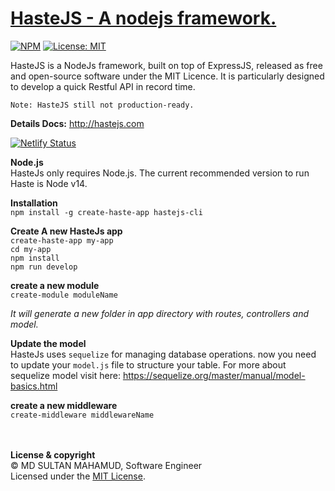 # **[HasteJS - A nodejs framework.](http://hastejs.com/)**
[![NPM](https://img.shields.io/npm/v/hastejs-cli.svg?style=flat-square)](https://www.npmjs.com/package/hastejs-cli)
[![License: MIT](https://img.shields.io/badge/License-MIT-yellow.svg?style=flat-square)](https://github.com/sultanfendonus/HasteJS/blob/main/LICENSE)

HasteJS is a NodeJs framework, built on top of ExpressJS, released as free and open-source software under the MIT Licence. It is particularly designed to develop a quick Restful API in record time.

`Note: HasteJS still not production-ready.`

**Details Docs:** http://hastejs.com

[![Netlify Status](https://api.netlify.com/api/v1/badges/96254405-9395-4994-9a7f-613ccfdfa563/deploy-status)](https://app.netlify.com/sites/hastejs/deploys)

**Node.js**\
HasteJs only requires Node.js. The current recommended version to run Haste is Node v14.

**Installation**\
`npm install -g create-haste-app hastejs-cli`

**Create A new HasteJs app**\
`create-haste-app my-app`\
`cd my-app`\
`npm install`\
`npm run develop`



**create a new module** \
`create-module moduleName`

_It will generate a new folder in app directory with routes, controllers and model._

**Update the model**\
HasteJs uses `sequelize` for managing database operations. now you need to 
update your `model.js` file to structure your table.
For more about sequelize model visit here: https://sequelize.org/master/manual/model-basics.html

**create a new middleware** \
`create-middleware middlewareName`

\
\
**License & copyright**\
© MD SULTAN MAHAMUD, Software Engineer\
Licensed under the [MIT License](LICENSE).